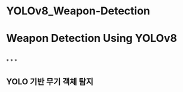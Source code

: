 # YOLOv8_Weapon-Detection
<h1>Weapon Detection Using YOLOv8</h1> </br>
* * *
<h2>YOLO 기반 무기 객체 탐지</h2></br>


